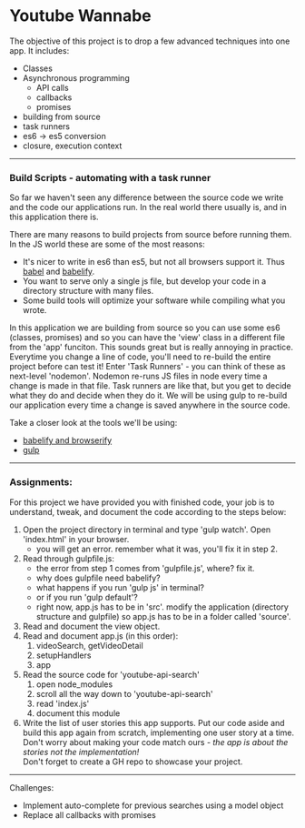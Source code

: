 # Youtube Wannabe

The objective of this project is to drop a few advanced techniques into one app.  It includes: 
* Classes
* Asynchronous programming
    * API calls
    * callbacks
    * promises
* building from source
* task runners
* es6 -> es5 conversion
* closure, execution context
___
### Build Scripts - automating with a task runner
So far we haven't seen any difference between the source code we write and the code our applications run.  In the real world there usually is, and in this application there is.  

There are many reasons to build projects from source before running them.  In the JS world these are some of the most reasons:  
* It's nicer to write in es6 than es5, but not all browsers support it. Thus [babel](https://babeljs.io) and [babelify](https://github.com/babel/babelify).
* You want to serve only a single js file, but develop your code in a directory structure with many files.
* Some build tools will optimize your software while compiling what you wrote.

In this application we are building from source so you can use some es6 (classes, promises) and so you can have the 'view' class in a different file from the 'app' funciton.  This sounds great but is really annoying in practice. Everytime you change a line of code, you'll need to re-build the entire project before can test it! 
Enter 'Task Runners' - you can think of these as next-level 'nodemon'. Nodemon re-runs JS files in node every time a change is made in that file.  Task runners are like that, but you get to decide what they do and decide when they do it. We will be using gulp to re-build our application every time a change is saved anywhere in the source code.  

Take a closer look at the tools we'll be using: 
* [babelify and browserify](http://egorsmirnov.me/2015/05/25/browserify-babelify-and-es6.html)
* [gulp](https://css-tricks.com/gulp-for-beginners/)  

___
### Assignments:
For this project we have provided you with finished code, your job is to understand, tweak, and document the code according to the steps below:
1. Open the project directory in terminal and type 'gulp watch'. Open 'index.html' in your browser.
    * you will get an error.  remember what it was, you'll fix it in step 2.
2. Read through gulpfile.js:
    * the error from step 1 comes from 'gulpfile.js', where? fix it.
    * why does gulpfile need babelify?
    * what happens if you run 'gulp js' in terminal?
    * or if you run 'gulp default'?
    * right now, app.js has to be in 'src'.  modify the application (directory structure and gulpfile) so app.js has to be in a folder called 'source'.
3. Read and document the view object.
4. Read and document app.js (in this order):
    1. videoSearch, getVideoDetail
    2. setupHandlers
    3. app
5. Read the source code for 'youtube-api-search'
    1. open node_modules
    2. scroll all the way down to 'youtube-api-search'
    3. read 'index.js'
    4. document this module
6. Write the list of user stories this app supports.  Put our code aside and build this app again from scratch, implementing one user story at a time. Don't worry about making your code match ours - _the app is about the stories not the implementation!_  
Don't forget to create a GH repo to showcase your project. 

___

Challenges: 
* Implement auto-complete for previous searches using a model object
* Replace all callbacks with promises



